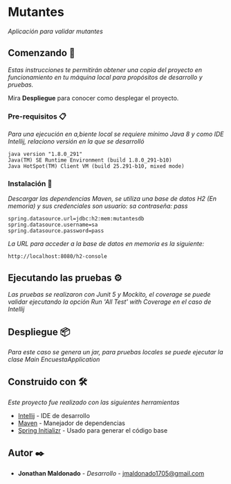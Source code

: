 # Mutantes

_Aplicación para validar mutantes_

## Comenzando 🚀

_Estas instrucciones te permitirán obtener una copia del proyecto en funcionamiento en tu máquina local para propósitos de desarrollo y pruebas._

Mira **Despliegue** para conocer como desplegar el proyecto.


### Pre-requisitos 📋

_Para una ejecución en a,biente local se requiere mínimo Java 8 y como IDE Intellij, relaciono versión en la que se desarrolló_

```
java version "1.8.0_291"
Java(TM) SE Runtime Environment (build 1.8.0_291-b10)
Java HotSpot(TM) Client VM (build 25.291-b10, mixed mode)
```

### Instalación 🔧

_Descargar las dependencias Maven, se utiliza una base de datos H2 (En memoria) y sus credenciales son usuario: sa  contraseña: pass_

```
spring.datasource.url=jdbc:h2:mem:mutantesdb
spring.datasource.username=sa
spring.datasource.password=pass
```

_La URL para acceder a la base de datos en memoria es la siguiente:_

```
http://localhost:8080/h2-console
```


## Ejecutando las pruebas ⚙️

_Las pruebas se realizaron con Junit 5 y Mockito, el coverage se puede validar ejecutando la opción Run 'All Test' with Coverage en el caso de Intellij_


## Despliegue 📦

_Para este caso se genera un jar, para pruebas locales se puede ejecutar la clase Main EncuestaApplication_

## Construido con 🛠️

_Este proyecto fue realizado con las siguientes herramientas_

* [Intellij](https://www.jetbrains.com/es-es/idea/download/) - IDE de desarrollo
* [Maven](https://maven.apache.org/) - Manejador de dependencias
* [Spring Initializr](https://start.spring.io/) - Usado para generar el código base

## Autor ✒️

* **Jonathan Maldonado** - *Desarrollo* - [jmaldonado1705@gmail.com](mailto:jmaldonado1705@gmail.com)
